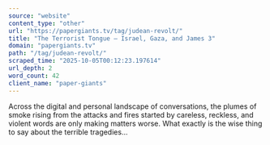 ```yaml
---
source: "website"
content_type: "other"
url: "https://papergiants.tv/tag/judean-revolt/"
title: "The Terrorist Tongue – Israel, Gaza, and James 3"
domain: "papergiants.tv"
path: "/tag/judean-revolt/"
scraped_time: "2025-10-05T00:12:23.197614"
url_depth: 2
word_count: 42
client_name: "paper-giants"
---
```


Across the digital and personal landscape of conversations, the plumes of smoke rising from the attacks and fires started by careless, reckless, and violent words are only making matters worse. What exactly is the wise thing to say about the terrible tragedies...